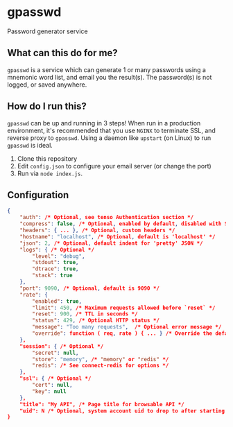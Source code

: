# gpasswd
Password generator service


## What can this do for me?
`gpasswd` is a service which can generate 1 or many passwords using a mnemonic word list, and email you the result(s).
The password(s) is not logged, or saved anywhere.

## How do I run this?
`gpasswd` can be up and running in 3 steps! When run in a production environment, it's recommended that you use `NGINX`
to terminate SSL, and reverse proxy to `gpasswd`. Using a daemon like `upstart` (on Linux) to run `gpasswd` is ideal. 

1.  Clone this repository
2.  Edit `config.json` to configure your email server (or change the port)
3.  Run via `node index.js`.

## Configuration
```json
{
    "auth": /* Optional, see tenso Authentication section */
    "compress": false, /* Optional, enabled by default, disabled with SSL */
    "headers": { ... }, /* Optional, custom headers */
    "hostname": "localhost", /* Optional, default is 'localhost' */
    "json": 2, /* Optional, default indent for 'pretty' JSON */
    "logs": { /* Optional */
        "level": "debug",
        "stdout": true,
        "dtrace": true,
        "stack": true
    },
    "port": 9090, /* Optional, default is 9090 */
    "rate": {
        "enabled": true,
        "limit": 450, /* Maximum requests allowed before `reset` */
        "reset": 900, /* TTL in seconds */
        "status": 429, /* Optional HTTP status */
        "message": "Too many requests",  /* Optional error message */
        "override": function ( req, rate ) { ... } /* Override the default rate limiting */
    },
    "session": { /* Optional */
        "secret": null,
        "store": "memory", /* "memory" or "redis" */
        "redis": /* See connect-redis for options */
    },
    "ssl": { /* Optional */
        "cert": null,
        "key": null
    },
    "title": "My API", /* Page title for browsable API */
    "uid": N /* Optional, system account uid to drop to after starting with elevated privileges to run on a low port */
}
```
